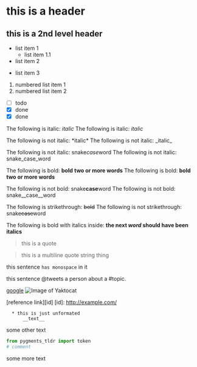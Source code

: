 # this is a header

## this is a 2nd level header

* list item 1
  * list item 1.1
* list item 2
- list item 3

1. numbered list item 1
1. numbered list item 2

- [ ] todo
- [x] done
- [X] done

The following is italic: *italic*
The following is italic: _italic_

The following is not italic: \*italic\*
The following is not italic: \_italic\_

The following is not italic: snake*case*word
The following is not italic: snake_case_word

The following is bold: **bold** **two or more words**
The following is bold: __bold__ __two or more words__

The following is not bold: snake**case**word
The following is not bold: snake__case__word

The following is strikethrough: ~~bold~~
The following is not strikethrough: snake~~case~~word

The following is bold with italics inside: **the next _word_ should have been italics**

> this is a quote

> this is a multiline
> quote string thing

this sentence `has monospace` in it

this sentence @tweets a person about a #topic.

[google](https://google.com/some/path.html)
![Image of Yaktocat](https://octodex.github.com/images/yaktocat.png)

[reference link][id]
[id]: http://example.com/

```
  * this is just unformated
      __text__
```

some other text

```python
from pygments_tldr import token
# comment
```

some more text
